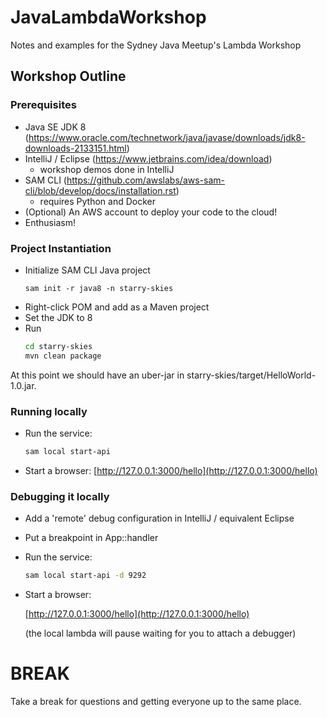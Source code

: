 # JavaLambdaWorkshop
Notes and examples for the Sydney Java Meetup's Lambda Workshop

## Workshop Outline

### Prerequisites
* Java SE JDK 8 (https://www.oracle.com/technetwork/java/javase/downloads/jdk8-downloads-2133151.html)
* IntelliJ / Eclipse (https://www.jetbrains.com/idea/download)
  * workshop demos done in IntelliJ
* SAM CLI (https://github.com/awslabs/aws-sam-cli/blob/develop/docs/installation.rst)
  * requires Python and Docker
* (Optional) An AWS account to deploy your code to the cloud!
* Enthusiasm!

### Project Instantiation
* Initialize SAM CLI Java project
    ```
    sam init -r java8 -n starry-skies
    ```
* Right-click POM and add as a Maven project
* Set the JDK to 8
* Run
    ```bash
    cd starry-skies
    mvn clean package
    ```
At this point we should have an uber-jar in starry-skies/target/HelloWorld-1.0.jar.

### Running locally
* Run the service:
    ```bash
    sam local start-api
    ```
* Start a browser:
    [http://127.0.0.1:3000/hello](http://127.0.0.1:3000/hello)

### Debugging it locally
* Add a 'remote' debug configuration in IntelliJ / equivalent Eclipse
* Put a breakpoint in App::handler
* Run the service:
    ```bash
    sam local start-api -d 9292
    ```
* Start a browser:

    [http://127.0.0.1:3000/hello](http://127.0.0.1:3000/hello)
    
    (the local lambda will pause waiting for you to attach a debugger)
    
    
# BREAK
Take a break for questions and getting everyone up to the same place.

